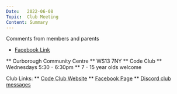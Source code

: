 ```yaml
---
Date:   2022-06-08
Topic:  Club Meeting
Content: Summary
---
```

Comments from members and parents

* [Facebook Link](https://www.facebook.com/1481985248595237/posts/4923066967820364/)


** Curborough Community Centre
** WS13 7NY
** Code Club
** Wednesdays 5:30 - 6:30pm
** 7 - 15 year olds welcome

Club Links:
** [Code Club Website](https://lichfield-code-club.github.io/)
** [Facebook Page](https://www.facebook.com/LichfieldCoders)
** [Discord club messages](https://discord.gg/szz6xGK)
